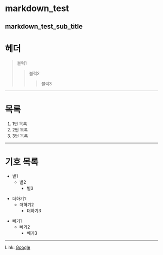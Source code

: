 markdown_test
=============

markdown_test_sub_title
------------------------

# 헤더
> 블럭1
>  > 블럭2
>  >  > 블럭3

***

# 목록
1. 1번 목록
2. 2번 목록
3. 3번 목록

***

# 기호 목록
* 별1
  * 별2
    * 별3

+ 더하기1
  + 더하기2
    + 더하기3

- 빼기1
  - 빼기2
    - 빼기3

***

Link: [Google][googlelink]

[googlelink]: https://google.com "Go google"
